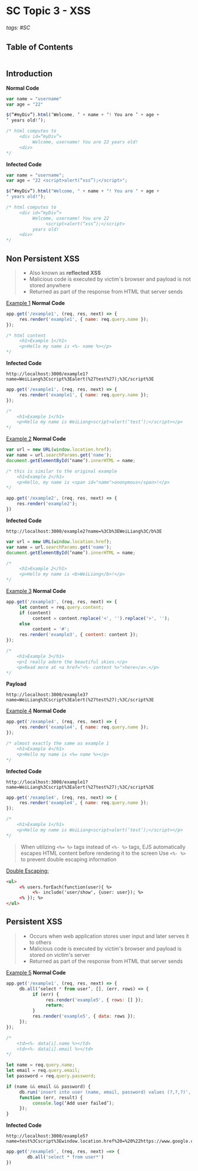 # SC Topic 3 - XSS

###### tags: #SC

## Table of Contents
```toc
```

## Introduction
**Normal Code**
```js
var name = "username"
var age = "22"

$(“#myDiv”).html(‘Welcome, ’ + name + ‘! You are ’ + age + 
‘ years old!’);

/* html computes to
	 <div id=“myDiv”>
		  Welcome, username! You are 22 years old!
	 <div>
*/
```

**Infected Code**
```js
var name = "username";
var age = "22 <script>alert(“xss”);</script>";

$(“#myDiv”).html("Welcome, " + name + "! You are " + age + 
" years old!");

/* html computes to
     <div id=“myDiv”>
          Welcome, username! You are 22
               <script>alert(“xss”);</script>
          years old!
     <div>
*/

```

## Non Persistent XSS
> - Also known as **reflected XSS**
> - Malicious code is executed by victim's browser and payload is not stored anywhere
> - Returned as part of the response from HTML that server sends

<u>Example 1</u>
**Normal Code**
```js
app.get('/example1', (req, res, next) => {
     res.render('example1', { name: req.query.name });
});

/* html content
     <h1>Example 1</h1>
     <p>Hello my name is <%- name %></p>
*/
```

**Infected Code**
```
http://localhost:3000/example1?name=WeiLiang%3Cscript%3Ealert(%27test%27);%3C/script%3E
```
```js
app.get('/example1', (req, res, next) => {
     res.render('example1', { name: req.query.name });
});

/* 
	<h1>Example 1</h1>
	<p>Hello my name is WeiLiang<script>alert(‘test’);</script></p>
*/
```

<u>Example 2</u>
**Normal Code**
```js
var url = new URL(window.location.href);
var name = url.searchParams.get('name');
document.getElementById(‘name’).innerHTML = name;

/* this is similar to the original example
	<h1>Example 2</h1>
	<p>Hello, my name is <span id="name">anonymous</span>!</p>
*/

app.get('/example2', (req, res, next) => {
	res.render('example2');
})
```

**Infected Code**
```
http://localhost:3000/example2?name=%3Cb%3EWeiLiang%3C/b%3E
```
```js
var url = new URL(window.location.href);
var name = url.searchParams.get('name');
document.getElementById(‘name’).innerHTML = name;

/* 
     <h1>Example 2</h1>
     <p>Hello my name is <b>WeiLiang</b>!</p>
*/
```

<u>Example 3</u>
**Normal Code**
```js
app.get('/example3', (req, res, next) => {
     let content = req.query.content;
     if (content)
          content = content.replace('<', '').replace('>', '');
     else
          content = '#';
     res.render('example3', { content: content });
});

/* 
	<h1>Example 3</h1>
	<p>I really adore the beautiful skies.</p>
	<p>Read more at <a href="<%- content %>">here</a>.</p>
*/
```

**Payload**
```
http://localhost:3000/example3?name=WeiLiang%3Cscript%3Ealert(%27test%27);%3C/script%3E
```

<u>Example 4</u>
**Normal Code**
```js
app.get('/example4', (req, res, next) => {
     res.render('example4', { name: req.query.name });
});

/* almost exactly the same as example 1
	<h1>Example 4</h1>
	<p>Hello my name is <%= name %></p>
*/
```

**Infected Code**
```
http://localhost:3000/example1?name=WeiLiang%3Cscript%3Ealert(%27test%27);%3C/script%3E
```
```js
app.get('/example4', (req, res, next) => {
     res.render('example4', { name: req.query.name });
});

/* 
	<h1>Example 1</h1>
	<p>Hello my name is WeiLiang<script>alert(‘test’);</script></p>
*/
```

> When utilizing `<%= %>` tags instead of `<%- %>` tags, EJS automatically escapes HTML content before rendering it to the screen
> Use `<%- %>` to prevent double escaping information

<u>Double Escaping:</u>
```html
<ul>
     <% users.forEach(function(user){ %>
          <%- include('user/show', {user: user}); %>
     <% }); %>
</ul>
```

## Persistent XSS
> - Occurs when web application stores user input and later serves it to others
> - Malicious code is executed by victim's browser and payload is stored on victim's server
> - Returned as part of the response from HTML that server sends

<u>Example 5</u>
**Normal Code**
```js
app.get('/example1', (req, res, next) => {
     db.all(‘select * from user’, [], (err, rows) => {
          if (err) {
               res.render('example5', { rows: [] });
               return;
          }
          res.render('example5', { data: rows });
     });
});

/* 
	<td><%- data[i].name %></td>
	<td><%- data[i].email %></td>
*/

let name = req.query.name;
let email = req.query.email;
let password = req.query.password;

if (name && email && password) {
     db.run('insert into user (name, email, password) values (?,?,?)', [name, email, password], 
     function (err, result) {
          console.log(‘Add user failed’);
     });
}
```

**Infected Code**
```
http://localhost:3000/example5?name=test%3Cscript%3Ewindow.location.href%20=%20%22https://www.google.com%22;%3C/script%3E&password=test&email=test@test.com
```
```js
app.get('/example5', (req, res, next) ==> {
		db.all('select * from user*')
})
```